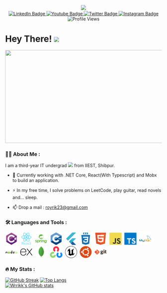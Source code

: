 <div id="header" align="center">
  <img src="https://media.giphy.com/media/MC6eSuC3yypCU/giphy.gif" width="100"/>
</div>
<div id="badges" align="center">
  <a href="https://www.linkedin.com/in/anirban-roy-155714201">
    <img src="https://img.shields.io/badge/LinkedIn-blue?style=for-the-badge&logo=linkedin&logoColor=white" alt="LinkedIn Badge"/>
  </a>
  <a href="https://www.youtube.com/channel/UC3LO9hSZX8AqOAjpEWep_zA">
    <img src="https://img.shields.io/badge/YouTube-red?style=for-the-badge&logo=youtube&logoColor=white" alt="Youtube Badge"/>
  </a>
  <a href="https://twitter.com/_Wrrikk_">
    <img src="https://img.shields.io/badge/Twitter-blue?style=for-the-badge&logo=twitter&logoColor=white" alt="Twitter Badge"/>
  </a>
  <a href="https://www.instagram.com/wrrikk">
    <img src="https://img.shields.io/badge/Instagram-E4405F?style=for-the-badge&logo=instagram&logoColor=white" alt="Instagram Badge"/>
  </a>
</div>
<div align = "center">
  <img src="https://komarev.com/ghpvc/?username=Wrrikk&style=flat-square&color=blue" alt="Profile Views""/>
</div>
<h1>
  Hey There!
  <img src="https://media.giphy.com/media/hvRJCLFzcasrR4ia7z/giphy.gif" width="30px"/>
</h1>
<div align="center">
  <img src="https://media.giphy.com/media/Wj7lNjMNDxSmc/giphy.gif" width="600" height="300"/>
</div>


### :man_technologist: About Me :
I am a third-year IT undergrad <img src="https://media.giphy.com/media/WUlplcMpOCEmTGBtBW/giphy.gif" width="30"> from IIEST, Shibpur.

- :seedling: Currently working with .NET Core, React(With Typescript) and Mobx to build an application.

- :zap: In my free time, I solve problems on LeetCode, play guitar, read novels and... sleep.

- :mailbox: Drop a mail : royrik23@gmail.com
                                                          
### :hammer_and_wrench: Languages and Tools :
<div>
  <a href="https://learn.microsoft.com/en-us/dotnet/csharp/"><img src="https://github.com/devicons/devicon/blob/master/icons/csharp/csharp-original.svg" title="C#" alt="CSharp" width="40" height="40"/></a>&nbsp;
  <a href="https://reactjs.org/"><img src="https://github.com/devicons/devicon/blob/master/icons/react/react-original-wordmark.svg" title="React" alt="React" width="40" height="40"/></a>&nbsp;
  <img src="https://github.com/devicons/devicon/blob/master/icons/spring/spring-original-wordmark.svg" title="Spring" alt="Spring" width="40" height="40"/>&nbsp;
  <img src="https://github.com/devicons/devicon/blob/master/icons/cplusplus/cplusplus-original.svg" title="C++" alt="CPlusPlus" width="40" height="40"/>&nbsp;
  <img src="https://github.com/devicons/devicon/blob/master/icons/flutter/flutter-original.svg" title="Flutter" alt="Flutter" width="40" height="40"/>&nbsp;
  <img src="https://github.com/devicons/devicon/blob/master/icons/css3/css3-plain-wordmark.svg"  title="CSS3" alt="CSS" width="40" height="40"/>&nbsp;
  <img src="https://github.com/devicons/devicon/blob/master/icons/html5/html5-original.svg" title="HTML5" alt="HTML" width="40" height="40"/>&nbsp;
  <img src="https://github.com/devicons/devicon/blob/master/icons/javascript/javascript-original.svg" title="JavaScript" alt="JavaScript" width="40" height="40"/>&nbsp;
  <img src="https://github.com/devicons/devicon/blob/master/icons/typescript/typescript-original.svg" title="TypeScript" alt="TypeScript" width="40" height="40"/>&nbsp;
  <img src="https://github.com/devicons/devicon/blob/master/icons/mysql/mysql-original-wordmark.svg" title="MySQL"  alt="MySQL" width="40" height="40"/>&nbsp;
  <img src="https://github.com/devicons/devicon/blob/master/icons/nodejs/nodejs-original-wordmark.svg" title="NodeJS" alt="NodeJS" width="40" height="40"/>&nbsp;
  <img src="https://github.com/devicons/devicon/blob/master/icons/express/express-original.svg" title="Express" alt="Express" width="40" height="40"/>&nbsp;
  <img src="https://github.com/devicons/devicon/blob/master/icons/mongodb/mongodb-original.svg" title="MongoDB" alt="MongoDB" width="40" height="40"/>&nbsp;
  <img src="https://github.com/devicons/devicon/blob/master/icons/opencv/opencv-original.svg" title="OpenCV" alt="OpenCV" width="40" height="40"/>&nbsp;
  <img src="https://github.com/devicons/devicon/blob/master/icons/unrealengine/unrealengine-original.svg" title="UnrealEngine" alt="UE5" width="40" height="40"/>&nbsp;
  <img src="https://github.com/devicons/devicon/blob/master/icons/ubuntu/ubuntu-plain.svg" title="Ubuntu" alt="Ubuntu" width="40" height="40"/>&nbsp;
  <img src="https://github.com/devicons/devicon/blob/master/icons/git/git-original-wordmark.svg" title="Git" **alt="Git" width="40" height="40"/>
</div>
                                                                                                                                               
### :fire: My Stats :
[![GitHub Streak](http://github-readme-streak-stats.herokuapp.com?user=Wrrikk&theme=dark&background=000000)](https://git.io/streak-stats)
[![Top Langs](https://github-readme-stats.vercel.app/api/top-langs/?username=Wrrikk&layout=compact&theme=vision-friendly-dark)](https://github.com/anuraghazra/github-readme-stats)                                                                                                               
[![Wrrikk's GitHub stats](https://github-readme-stats.vercel.app/api?username=Wrrikk&show_icons=true&theme=tokyonight)](https://github.com/anuraghazra/github-readme-stats)
